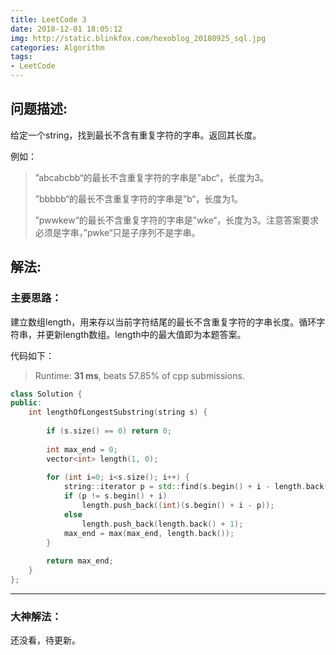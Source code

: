 ```yaml
---
title: LeetCode 3
date: 2018-12-01 18:05:12
img: http://static.blinkfox.com/hexoblog_20180925_sql.jpg
categories: Algorithm
tags:
- LeetCode
---
```


## 问题描述:

给定一个string，找到最长不含有重复字符的字串。返回其长度。

例如：

> ”abcabcbb“的最长不含重复字符的字串是”abc“，长度为3。
>
> ”bbbbb“的最长不含重复字符的字串是”b“，长度为1。
>
> ”pwwkew“的最长不含重复字符的字串是”wke“，长度为3。注意答案要求必须是字串，”pwke“只是子序列不是字串。

## 解法:

### 主要思路：

建立数组length，用来存以当前字符结尾的最长不含重复字符的字串长度。循环字符串，并更新length数组。length中的最大值即为本题答案。

代码如下：

> Runtime: **31 ms**, beats 57.85% of cpp submissions.

```cpp
class Solution {
public:
    int lengthOfLongestSubstring(string s) {
        
        if (s.size() == 0) return 0;
        
        int max_end = 0;
        vector<int> length(1, 0);
        
        for (int i=0; i<s.size(); i++) {
            string::iterator p = std::find(s.begin() + i - length.back(), s.begin() + i, s[i]);
            if (p != s.begin() + i)
                length.push_back((int)(s.begin() + i - p));
            else
                length.push_back(length.back() + 1);
            max_end = max(max_end, length.back());
        }
        
        return max_end;
    }
};
```

---

### 大神解法：

还没看，待更新。
